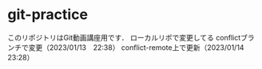 # git-practice
このリポジトリはGit動画講座用です．
ローカルリポで変更してる
conflictブランチで変更（2023/01/13　22:38）
conflict-remote上で更新（2023/01/14　　23:28）
